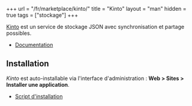 +++
url = "/fr/marketplace/kinto/"
title = "Kinto"
layout = "man"
hidden = true
tags = ["stockage"]
+++

[Kinto](https://www.kinto-storage.org/) est un service de stockage JSON avec synchronisation et partage possibles.

- [Documentation](https://docs.kinto-storage.org)

## Installation

*Kinto* est auto-installable via l'interface d'administration : **Web > Sites > Installer une application**.

- [Script d'installation](https://admin.alwaysdata.com/site/application/script/29/detail/)
